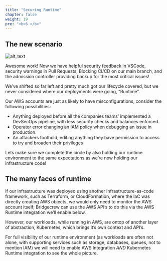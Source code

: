```yaml
---
title: "Securing Runtime"
chapter: false
weight: 19
pre: "<b>6 </b>"
---
```



## The new scenario 

![alt_text](images/weAreHere-m4-1.png "image_tooltip")


Awesome work! Now we have helpful security feedback in VSCode, security warnings in Pull Requests, Blocking CI/CD on our main branch, and the admission controller providing backup for the most critical issues! 
 
We’ve shifted so far left and pretty much got our lifecycle covered, but we never considered where our deployments were going, “Runtime”.

Our AWS accounts are just as likely to have misconfigurations, consider the following possibilities:



* Anything deployed before all the companies teams’ implemented a DevSecOps pipeline, with less security checks and balances enforced.
* Operator error changing an IAM policy when debugging an issue in production.
* An attackers foothold, editing anything they have permission to access to try and broaden their privileges

Lets make sure we complete the circle by also holding our runtime environment to the same expectations as we’re now holding our infrastructure code!


## The many faces of runtime

If our infrastructure was deployed using another Infrastructure-as-code framework, such as Terraform, or CloudFormation, where the IaC was directly creating AWS objects, we would only need to monitor the AWS account itself; Bridgecrew can use the AWS API’s to do this via the AWS Runtime integration we’ll enable below.

However, our workloads, while running in AWS, are ontop of another layer of abstraction, Kubernetes, which brings it’s own context and API’s.

For full visibility of our runtime environment (as workloads are often not alone, with supporting services such as storage, databases, queues, not to mention IAM) we will need to enable AWS Integration *AND* Kubernetes Runtime integration to see the whole picture.

